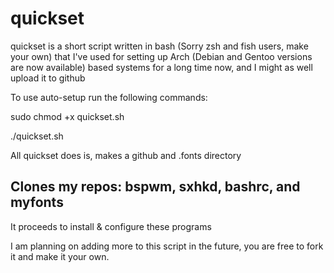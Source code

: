 # quickset
quickset is a short script written in bash (Sorry zsh and fish users, make your own) that I've used for setting up Arch (Debian and Gentoo versions are now available) based systems for a long time now, and I might as well upload it to github

To use auto-setup run the following commands: 

sudo chmod +x quickset.sh

./quickset.sh



  All quickset does is, makes a github and .fonts directory


  ## Clones my repos: bspwm, sxhkd, bashrc, and myfonts

  It proceeds to install & configure these programs

  I am planning on adding more to this script in the future, you are free to fork it and make it your own.
